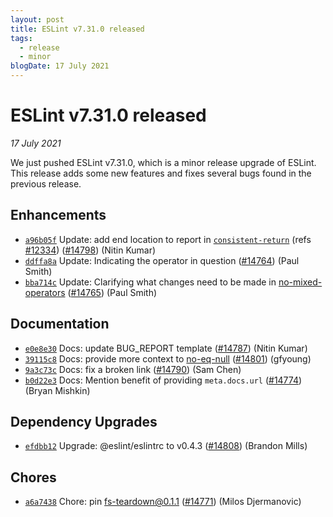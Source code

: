 ```yaml
---
layout: post
title: ESLint v7.31.0 released
tags:
  - release
  - minor
blogDate: 17 July 2021
---
```


# ESLint v7.31.0 released

_17 July 2021_

We just pushed ESLint v7.31.0, which is a minor release upgrade of ESLint. This release adds some new features and fixes several bugs found in the previous release.










## Enhancements


* [`a96b05f`](https://github.com/eslint/eslint/commit/a96b05f6c5649cfee112d605c91d95aa191e2f78) Update: add end location to report in [`consistent-return`](/docs/rules/consistent-return) (refs [#12334](https://github.com/eslint/eslint/issues/12334)) ([#14798](https://github.com/eslint/eslint/issues/14798)) (Nitin Kumar)
* [`ddffa8a`](https://github.com/eslint/eslint/commit/ddffa8ad58b4b124b08061e9045fdb5370cbdbe3) Update: Indicating the operator in question ([#14764](https://github.com/eslint/eslint/issues/14764)) (Paul Smith)
* [`bba714c`](https://github.com/eslint/eslint/commit/bba714c2ed813821ed288fbc07722cdde6e534fe) Update: Clarifying what changes need to be made in [no-mixed-operators](/docs/rules/no-mixed-operators) ([#14765](https://github.com/eslint/eslint/issues/14765)) (Paul Smith)






## Documentation


* [`e0e8e30`](https://github.com/eslint/eslint/commit/e0e8e308929c9c66612505f2da89043f8592eea7) Docs: update BUG_REPORT template ([#14787](https://github.com/eslint/eslint/issues/14787)) (Nitin Kumar)
* [`39115c8`](https://github.com/eslint/eslint/commit/39115c8b71d2629161359f6456f47fdbd552fddd) Docs: provide more context to [no-eq-null](/docs/rules/no-eq-null) ([#14801](https://github.com/eslint/eslint/issues/14801)) (gfyoung)
* [`9a3c73c`](https://github.com/eslint/eslint/commit/9a3c73c130d437a65f4edba0dcb63390e68cac41) Docs: fix a broken link ([#14790](https://github.com/eslint/eslint/issues/14790)) (Sam Chen)
* [`b0d22e3`](https://github.com/eslint/eslint/commit/b0d22e3eff18ea7f08189134c07cddceaec69a09) Docs: Mention benefit of providing `meta.docs.url` ([#14774](https://github.com/eslint/eslint/issues/14774)) (Bryan Mishkin)




## Dependency Upgrades


* [`efdbb12`](https://github.com/eslint/eslint/commit/efdbb1227019427ec2d968a8d6e9151dd8a77c35) Upgrade: @eslint/eslintrc to v0.4.3 ([#14808](https://github.com/eslint/eslint/issues/14808)) (Brandon Mills)






## Chores


* [`a6a7438`](https://github.com/eslint/eslint/commit/a6a7438502abc6a1e29ec35cfbe2058ffc0803b1) Chore: pin fs-teardown@0.1.1 ([#14771](https://github.com/eslint/eslint/issues/14771)) (Milos Djermanovic)


